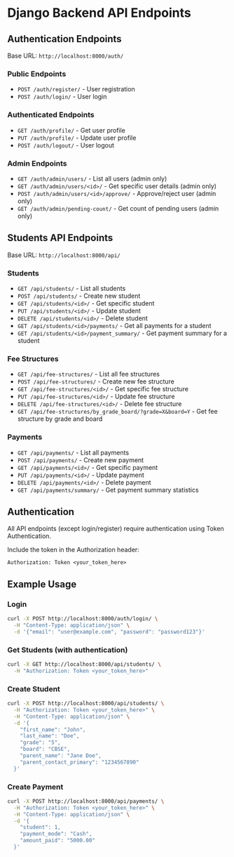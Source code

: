 # Django Backend API Endpoints

## Authentication Endpoints
Base URL: `http://localhost:8000/auth/`

### Public Endpoints
- `POST /auth/register/` - User registration
- `POST /auth/login/` - User login

### Authenticated Endpoints
- `GET /auth/profile/` - Get user profile
- `PUT /auth/profile/` - Update user profile
- `POST /auth/logout/` - User logout

### Admin Endpoints
- `GET /auth/admin/users/` - List all users (admin only)
- `GET /auth/admin/users/<id>/` - Get specific user details (admin only)
- `POST /auth/admin/users/<id>/approve/` - Approve/reject user (admin only)
- `GET /auth/admin/pending-count/` - Get count of pending users (admin only)

## Students API Endpoints
Base URL: `http://localhost:8000/api/`

### Students
- `GET /api/students/` - List all students
- `POST /api/students/` - Create new student
- `GET /api/students/<id>/` - Get specific student
- `PUT /api/students/<id>/` - Update student
- `DELETE /api/students/<id>/` - Delete student
- `GET /api/students/<id>/payments/` - Get all payments for a student
- `GET /api/students/<id>/payment_summary/` - Get payment summary for a student

### Fee Structures
- `GET /api/fee-structures/` - List all fee structures
- `POST /api/fee-structures/` - Create new fee structure
- `GET /api/fee-structures/<id>/` - Get specific fee structure
- `PUT /api/fee-structures/<id>/` - Update fee structure
- `DELETE /api/fee-structures/<id>/` - Delete fee structure
- `GET /api/fee-structures/by_grade_board/?grade=X&board=Y` - Get fee structure by grade and board

### Payments
- `GET /api/payments/` - List all payments
- `POST /api/payments/` - Create new payment
- `GET /api/payments/<id>/` - Get specific payment
- `PUT /api/payments/<id>/` - Update payment
- `DELETE /api/payments/<id>/` - Delete payment
- `GET /api/payments/summary/` - Get payment summary statistics

## Authentication
All API endpoints (except login/register) require authentication using Token Authentication.

Include the token in the Authorization header:
```
Authorization: Token <your_token_here>
```

## Example Usage

### Login
```bash
curl -X POST http://localhost:8000/auth/login/ \
  -H "Content-Type: application/json" \
  -d '{"email": "user@example.com", "password": "password123"}'
```

### Get Students (with authentication)
```bash
curl -X GET http://localhost:8000/api/students/ \
  -H "Authorization: Token <your_token_here>"
```

### Create Student
```bash
curl -X POST http://localhost:8000/api/students/ \
  -H "Authorization: Token <your_token_here>" \
  -H "Content-Type: application/json" \
  -d '{
    "first_name": "John",
    "last_name": "Doe",
    "grade": "5",
    "board": "CBSE",
    "parent_name": "Jane Doe",
    "parent_contact_primary": "1234567890"
  }'
```

### Create Payment
```bash
curl -X POST http://localhost:8000/api/payments/ \
  -H "Authorization: Token <your_token_here>" \
  -H "Content-Type: application/json" \
  -d '{
    "student": 1,
    "payment_mode": "Cash",
    "amount_paid": "5000.00"
  }'
``` 